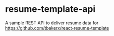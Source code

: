 # resume-template-api
A sample REST API to deliver resume data for https://github.com/tbakerx/react-resume-template
